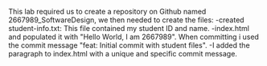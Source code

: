 This lab required us to create a repository on Github named 2667989_SoftwareDesign, we then needed to create the files:
-created student-info.txt: This file contained my student ID and name.
-index.html and populated it with "Hello World, I am 2667989".
 When committing i used the commit message  "feat: Initial commit with student files".
-I added the paragraph to index.html with a unique and specific commit message.

